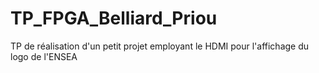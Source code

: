 # TP_FPGA_Belliard_Priou
TP de réalisation d'un petit projet employant le HDMI pour l'affichage du logo de l'ENSEA
